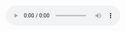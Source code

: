 <audio controls>
  <source src="a.mp3" type="audio/mp3">
  <p>Your browser doesn't support MP3 audio.</p>
</audio>